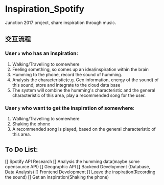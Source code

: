 # Inspiration_Spotify
Junction 2017 project, share inspiration through music.

## 交互流程

### User `x` who has an inspiration:

1. Walking/Travelling to somewhere
2. Feeling something, so comes up an idea/inspiration within the brain
3. Humming to the phone, record the sound of humming.
4. Analysis the characteristic(e.g. Geo information, energy of the sound) of this sound, store and integrate to the cloud data base
5. The system will combine the humming's characteristic and the general characteristic of this area, play a recommended song for the user.

### User `y` who want to get the inspiration of somewhere:

1. Walking/Travelling to somewhere
2. Shaking the phone
3. A recommended song is played, based on the general characteristic of this area.

## To Do List:

[] Spotify API Research
[] Analysis the humming data(maybe some opensource API)
[] Geographic API
[] Backend Development (Database, Data Analysis)
[] Frontend Development
  [] Leave the inspiration(Recording the sound)
  [] Get an inspiration(Shaking the phone)

